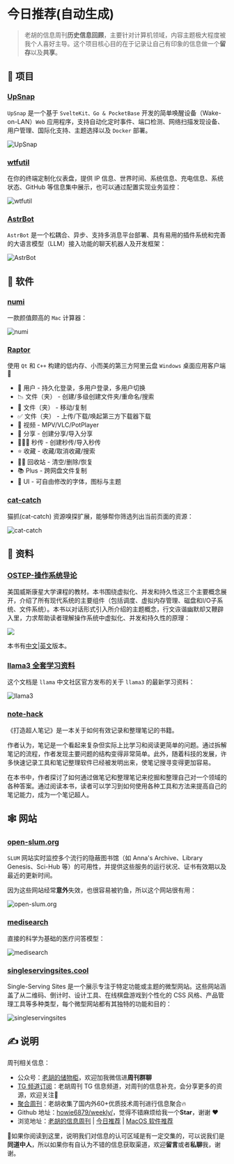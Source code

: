 # 今日推荐(自动生成)

> 老胡的信息周刊**历史信息回顾**，主要针对计算机领域，内容主题极大程度被我个人喜好主导。这个项目核心目的在于记录让自己有印象的信息做一个**留存**以及**共享**。


## 🎯 项目 

### [UpSnap](https://github.com/seriousm4x/UpSnap)

`UpSnap` 是一个基于 `SvelteKit、Go & PocketBase` 开发的简单唤醒设备（Wake-on-LAN）`Web` 应用程序，支持自动化定时事件、端口检测、网络扫描发现设备、用户管理、国际化支持、主题选择以及 `Docker` 部署。

![UpSnap](https://images-1252557999.file.myqcloud.com/uPic/tzz1z0.png) 

### [wtfutil](https://github.com/wtfutil/wtf)

在你的终端定制化仪表盘，提供 IP 信息、世界时间、系统信息、充电信息、系统状态、GitHub 等信息集中展示，也可以通过配置实现业务监控：

![wtfutil](https://images-1252557999.file.myqcloud.com/uPic/wtfutil.jpeg) 

### [AstrBot](https://github.com/Soulter/AstrBot)

`AstrBot` 是一个松耦合、异步、支持多消息平台部署、具有易用的插件系统和完善的大语言模型（LLM）接入功能的聊天机器人及开发框架：

![AstrBot](https://images-1252557999.file.myqcloud.com/uPic/htLSql.png) 

## 🤖 软件 

### [numi](https://github.com/nikolaeu/numi)

一款颜值颇高的 `Mac` 计算器：

![numi](https://images-1252557999.file.myqcloud.com/uPic/numi.jpg) 

### [Raptor](https://github.com/InfpHub/Raptor)

使用 `Qt` 和 `C++` 构建的低内存、小而美的第三方阿里云盘 `Windows` 桌面应用客户端🚀

- 🧬 用户 - 持久化登录，多用户登录，多用户切换
- 📉 文件（夹） - 创建/多级创建文件夹/重命名/搜索
- 💅 文件（夹） - 移动/复制
- ✅ 文件（夹） - 上传/下载/唤起第三方下载器下载
- 🎪 视频 - MPV/VLC/PotPlayer
- 💸 分享 - 创建分享/导入分享
- 🦹🏻‍♀️ 秒传 - 创建秒传/导入秒传
- ⭐️ 收藏 - 收藏/取消收藏/搜索
- 🕵️‍♂️ 回收站 - 清空/删除/恢复
- 📚 Plus - 跨网盘文件复制
- 🏅 UI - 可自由修改的字体，图标与主题 

### [cat-catch](https://github.com/xifangczy/cat-catch)

猫抓(cat-catch) 资源嗅探扩展，能够帮你筛选列出当前页面的资源：

![cat-catch](https://images-1252557999.file.myqcloud.com/uPic/cat-catch.png) 

## 👀 资料 

### [OSTEP-操作系统导论](https://pages.cs.wisc.edu/~remzi/OSTEP/Chinese/)

美国威斯康星大学课程的教材。本书围绕虚拟化、并发和持久性这三个主要概念展开，介绍了所有现代系统的主要组件（包括调度、虚拟内存管理、磁盘和I/O子系统、文件系统）。本书以对话形式引入所介绍的主题概念，行文诙谐幽默却又鞭辟入里，力求帮助读者理解操作系统中虚拟化、并发和持久性的原理：

![](https://images-1252557999.file.myqcloud.com/uPic/OSTEP-20220429104105382.jpg)

本书有[中文](https://pages.cs.wisc.edu/~remzi/OSTEP/Chinese/)|[英文](https://pages.cs.wisc.edu/~remzi/OSTEP/)版本。 

### [llama3 全套学习资料](https://chinesellama.feishu.cn/wiki/XBKPwbhWriWCfrkmJhfcrS9Rnqc)

这个文档是 `llama` 中文社区官方发布的关于 `llama3` 的最新学习资料：

![llama3](https://images-1252557999.file.myqcloud.com/uPic/llama3.jpg) 

### [note-hack](https://github.com/xdite/note-hack)

《打造超人笔记》是一本关于如何有效记录和整理笔记的书籍。

作者认为，笔记是一个看起来复杂但实际上比学习和阅读更简单的问题。通过拆解笔记的流程，作者发现主要问题的结构变得非常简单。此外，随着科技的发展，许多快速记录工具和笔记整理软件已经被发明出来，使笔记搜寻变得更加容易。

在本书中，作者探讨了如何通过做笔记和整理笔记来挖掘和整理自己对一个领域的各种答案。通过阅读本书，读者可以学习到如何使用各种工具和方法来提高自己的笔记能力，成为一个笔记超人。 

## 🕸 网站 

### [open-slum.org](https://open-slum.org/)

`SLUM` 网站实时监控多个流行的隐蔽图书馆（如 Anna's Archive、Library Genesis、Sci-Hub 等）的可用性，并提供这些服务的运行状况、证书有效期以及最近的更新时间。

因为这些网站经常**意外**失效，也很容易被钓鱼，所以这个网站很有用：

![open-slum.org](https://images-1252557999.file.myqcloud.com/uPic/PzpYfd.png) 

### [medisearch](https://medisearch.io/zh)

直接的科学为基础的医疗问答模型：

![medisearch](https://images-1252557999.file.myqcloud.com/uPic/medisearch.jpg) 

### [singleservingsites.cool](https://singleservingsites.cool/ "singleservingsites.cool")

Single-Serving Sites 是一个展示专注于特定功能或主题的微型网站。这些网站涵盖了从二维码、倒计时、设计工具、在线棋盘游戏到个性化的 CSS 风格、产品管理工具等多种类型，每个微型网站都有其独特的功能和目的：

![singleservingsites](https://images-1252557999.file.myqcloud.com/uPic/lrAstx.png) 

## ✍️ 说明

周刊相关信息：

- 公众号：[老胡的储物柜](https://images-1252557999.file.myqcloud.com/uPic/ETIbMe.jpg)，欢迎加我微信进**周刊群聊**
- [TG 频道订阅](https://t.me/howie_weekly)：老胡周刊 TG 信息频道，对周刊的信息补充，会分享更多的资源，欢迎关注👏
- [聚合周刊](https://www.fre321.com/weekly)：老胡收集了国内外60+优质技术周刊进行信息聚合🔥
- Github 地址：[howie6879/weekly/](https://github.com/howie6879/weekly/)，觉得不错麻烦给我一个**Star**，谢谢 ❤️
- 浏览地址：[老胡的信息周刊](https://weekly.howie6879.com) | [今日推荐](https://weekly.howie6879.com/recommend/index.html) | [MacOS 软件推荐](https://weekly.howie6879.com/soft/mac.html)

🙌如果你阅读到这里，说明我们对信息的认可区域是有一定交集的，可以说我们是**同道中人**，所以如果你有自认为不错的信息获取渠道，欢迎**留言**或者**私聊**我，谢谢。